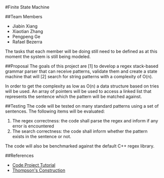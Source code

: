 #Finite State Machine

##Team Members

* Jiabin Xiang
* Xiaotian Zhang
* Pengpeng Ge
* Rafael Bezerra

The tasks that each member will be doing still need to be defined as at this moment the system is still being modeled.


##Proposal
The goals of this project are [1] to develop a regex stack-based grammar parser that can receive patterns, validate them and create a state machine that will [2] search for string patterns with a complexity of O(n).

In order to get the complexity as low as O(n) a data structure based on tries will be used. An array of pointers will be used to access a linked list that represents the sentence which the pattern will be matched against.

##Testing
The code will be tested on many standard patterns using a set of sentences. The following items will be evaluated:

1. The regex correctness: the code shall parse the regex and inform if any error is encountered
2. The search correctness: the code shall inform whether the pattern exists in the sentence or not.

The code will also be benchmarked against the default C++ regex library.

##References
*  [Code Project Tutorial](http://www.codeproject.com/Articles/5412/Writing-own-regular-expression-parser)
*  [Thompson's Construction](https://en.wikipedia.org/wiki/Thompson%27s_construction)
